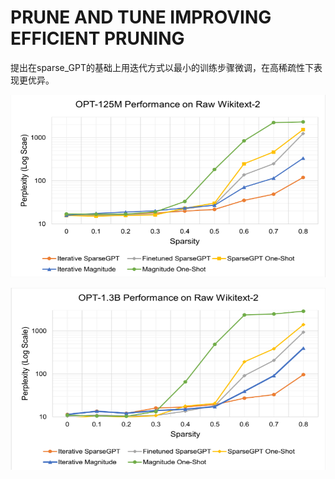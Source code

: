 # PRUNE AND TUNE IMPROVING EFFICIENT PRUNING

提出在sparse_GPT的基础上用迭代方式以最小的训练步骤微调，在高稀疏性下表现更优异。

![](../../../imgs/大语言模型压缩/sparseGPT_finetune1.png)

![](../../../imgs/大语言模型压缩/sparseGPT_finetune2.png)